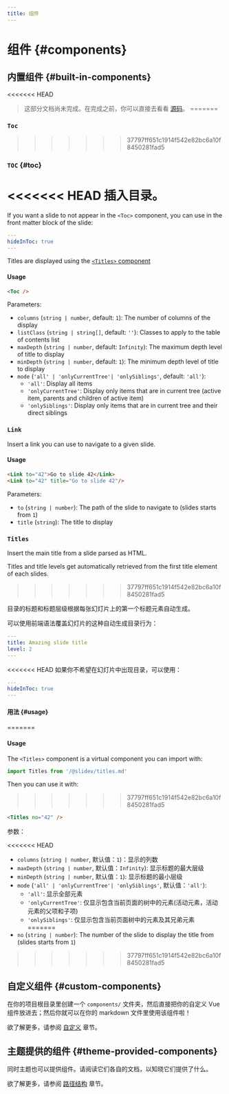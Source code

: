 ```yaml
---
title: 组件
---
```


# 组件 {#components}

## 内置组件 {#built-in-components}

<<<<<<< HEAD
> 这部分文档尚未完成。在完成之前，你可以直接去看看 [源码](https://github.com/slidevjs/slidev/blob/main/packages/client/builtin)。
=======
### `Toc`
>>>>>>> 37797ff651c1914f542e82bc6a10f8450281fad5

### `TOC` {#toc}

<<<<<<< HEAD
插入目录。
=======
If you want a slide to not appear in the `<Toc>` component, you can use in the front matter block of the slide:
```yml
---
hideInToc: true
---
```

Titles are displayed using the [`<Titles>` component](#titles)

#### Usage

~~~md
<Toc />
~~~

Parameters:

* `columns` (`string | number`, default: `1`): The number of columns of the display
* `listClass` (`string | string[]`, default: `''`): Classes to apply to the table of contents list
* `maxDepth` (`string | number`, default: `Infinity`): The maximum depth level of title to display
* `minDepth` (`string | number`, default: `1`): The minimum depth level of title to display
* `mode` (`'all' | 'onlyCurrentTree'| 'onlySiblings'`, default: `'all'`):
  * `'all'`: Display all items
  * `'onlyCurrentTree'`: Display only items that are in current tree (active item, parents and children of active item)
  * `'onlySiblings'`: Display only items that are in current tree and their direct siblings

### `Link`

Insert a link you can use to navigate to a given slide.

#### Usage

~~~md
<Link to="42">Go to slide 42</Link>
<Link to="42" title="Go to slide 42"/>
~~~

Parameters:

* `to` (`string | number`): The path of the slide to navigate to (slides starts from `1`)
* `title` (`string`): The title to display

### `Titles`

Insert the main title from a slide parsed as HTML.

Titles and title levels get automatically retrieved from the first title element of each slides.
>>>>>>> 37797ff651c1914f542e82bc6a10f8450281fad5

目录的标题和标题层级根据每张幻灯片上的第一个标题元素自动生成。

可以使用前端语法覆盖幻灯片的这种自动生成目录行为：
```yml
---
title: Amazing slide title
level: 2
---
```

<<<<<<< HEAD
如果你不希望在幻灯片中出现目录，可以使用：
```yml
---
hideInToc: true
---
```

#### 用法 {#usage}
=======
#### Usage

The `<Titles>` component is a virtual component you can import with:
```js
import Titles from '/@slidev/titles.md'
```

Then you can use it with:
>>>>>>> 37797ff651c1914f542e82bc6a10f8450281fad5
~~~md
<Titles no="42" />
~~~

参数：

<<<<<<< HEAD
* `columns` (`string | number`, 默认值：`1`)：显示的列数
* `maxDepth` (`string | number`, 默认值：`Infinity`): 显示标题的最大层级
* `minDepth` (`string | number`,  默认值：`1`): 显示标题的最小层级
* `mode` (`'all' | 'onlyCurrentTree'| 'onlySiblings'`,  默认值：`'all'`):
  * `'all'`: 显示全部元素
  * `'onlyCurrentTree'`: 仅显示包含当前页面的树中的元素(活动元素，活动元素的父项和子项)
  * `'onlySiblings'`: 仅显示包含当前页面树中的元素及其兄弟元素
=======
* `no` (`string | number`): The number of the slide to display the title from (slides starts from `1`)
>>>>>>> 37797ff651c1914f542e82bc6a10f8450281fad5

## 自定义组件 {#custom-components}

在你的项目根目录里创建一个 `components/` 文件夹，然后直接把你的自定义 Vue 组件放进去；然后你就可以在你的 markdown 文件里使用该组件啦！

欲了解更多，请参阅 [自定义](/custom/directory-structure#components) 章节。

## 主题提供的组件 {#theme-provided-components}

同时主题也可以提供组件。请阅读它们各自的文档，以知晓它们提供了什么。

欲了解更多，请参阅 [路径结构](/custom/directory-structure) 章节。
